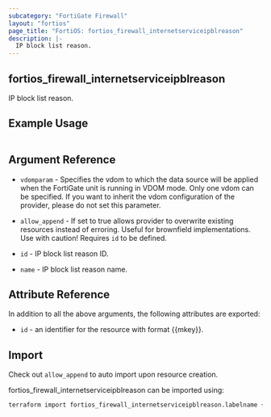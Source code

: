```yaml
---
subcategory: "FortiGate Firewall"
layout: "fortios"
page_title: "FortiOS: fortios_firewall_internetserviceipblreason"
description: |-
  IP block list reason.
---
```


## fortios_firewall_internetserviceipblreason
IP block list reason.

## Example Usage

```hcl

```

## Argument Reference
* `vdomparam` - Specifies the vdom to which the data source will be applied when the FortiGate unit is running in VDOM mode. Only one vdom can be specified. If you want to inherit the vdom configuration of the provider, please do not set this parameter.
* `allow_append` - If set to true allows provider to overwrite existing resources instead of erroring. Useful for brownfield implementations. Use with caution! Requires `id` to be defined.

* `id` - IP block list reason ID.
* `name` - IP block list reason name.

## Attribute Reference

In addition to all the above arguments, the following attributes are exported:
* `id` - an identifier for the resource with format {{mkey}}.

## Import

Check out `allow_append` to auto import upon resource creation.

fortios_firewall_internetserviceipblreason can be imported using:
```sh
terraform import fortios_firewall_internetserviceipblreason.labelname {{mkey}}
```
